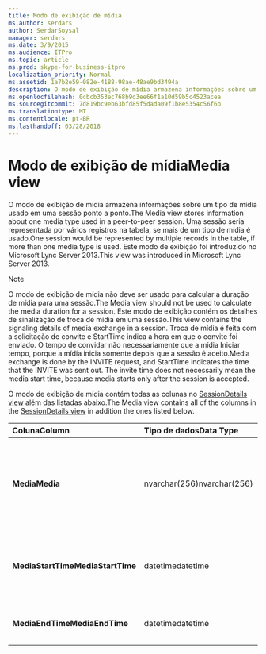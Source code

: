 ```yaml
---
title: Modo de exibição de mídia
ms.author: serdars
author: SerdarSoysal
manager: serdars
ms.date: 3/9/2015
ms.audience: ITPro
ms.topic: article
ms.prod: skype-for-business-itpro
localization_priority: Normal
ms.assetid: 1a7b2e59-082e-4188-98ae-48ae9bd3494a
description: O modo de exibição de mídia armazena informações sobre um tipo de mídia usado em uma sessão ponto a ponto. Uma sessão seria representada por vários registros na tabela, se mais de um tipo de mídia é usado. Este modo de exibição foi introduzido no Microsoft Lync Server 2013.
ms.openlocfilehash: 0cbcb353ec768b9d3ee66f1a10d59b5c4523acea
ms.sourcegitcommit: 7d819bc9eb63bfd85f5dada09f1b8e5354c56f6b
ms.translationtype: MT
ms.contentlocale: pt-BR
ms.lasthandoff: 03/28/2018
---
```

# <a name="media-view"></a><span data-ttu-id="9b1e9-105">Modo de exibição de mídia</span><span class="sxs-lookup"><span data-stu-id="9b1e9-105">Media view</span></span>
 
<span data-ttu-id="9b1e9-106">O modo de exibição de mídia armazena informações sobre um tipo de mídia usado em uma sessão ponto a ponto.</span><span class="sxs-lookup"><span data-stu-id="9b1e9-106">The Media view stores information about one media type used in a peer-to-peer session.</span></span> <span data-ttu-id="9b1e9-107">Uma sessão seria representada por vários registros na tabela, se mais de um tipo de mídia é usado.</span><span class="sxs-lookup"><span data-stu-id="9b1e9-107">One session would be represented by multiple records in the table, if more than one media type is used.</span></span> <span data-ttu-id="9b1e9-108">Este modo de exibição foi introduzido no Microsoft Lync Server 2013.</span><span class="sxs-lookup"><span data-stu-id="9b1e9-108">This view was introduced in Microsoft Lync Server 2013.</span></span>
  
> [!NOTE]
> <span data-ttu-id="9b1e9-109">O modo de exibição de mídia não deve ser usado para calcular a duração de mídia para uma sessão.</span><span class="sxs-lookup"><span data-stu-id="9b1e9-109">The Media view should not be used to calculate the media duration for a session.</span></span> <span data-ttu-id="9b1e9-110">Este modo de exibição contém os detalhes de sinalização de troca de mídia em uma sessão.</span><span class="sxs-lookup"><span data-stu-id="9b1e9-110">This view contains the signaling details of media exchange in a session.</span></span> <span data-ttu-id="9b1e9-111">Troca de mídia é feita com a solicitação de convite e StartTime indica a hora em que o convite foi enviado. O tempo de convidar não necessariamente que a mídia Iniciar tempo, porque a mídia inicia somente depois que a sessão é aceito.</span><span class="sxs-lookup"><span data-stu-id="9b1e9-111">Media exchange is done by the INVITE request, and StartTime indicates the time that the INVITE was sent out. The invite time does not necessarily mean the media start time, because media starts only after the session is accepted.</span></span> 
  
<span data-ttu-id="9b1e9-112">O modo de exibição de mídia contém todas as colunas no [SessionDetails view](sessiondetails-0.md) além das listadas abaixo.</span><span class="sxs-lookup"><span data-stu-id="9b1e9-112">The Media view contains all of the columns in the [SessionDetails view](sessiondetails-0.md) in addition the ones listed below.</span></span>
  
|<span data-ttu-id="9b1e9-113">**Coluna**</span><span class="sxs-lookup"><span data-stu-id="9b1e9-113">**Column**</span></span>|<span data-ttu-id="9b1e9-114">**Tipo de dados**</span><span class="sxs-lookup"><span data-stu-id="9b1e9-114">**Data Type**</span></span>|<span data-ttu-id="9b1e9-115">**Detalhes**</span><span class="sxs-lookup"><span data-stu-id="9b1e9-115">**Details**</span></span>|
|:-----|:-----|:-----|
|<span data-ttu-id="9b1e9-116">**Media**</span><span class="sxs-lookup"><span data-stu-id="9b1e9-116">**Media**</span></span> <br/> |<span data-ttu-id="9b1e9-117">nvarchar(256)</span><span class="sxs-lookup"><span data-stu-id="9b1e9-117">nvarchar(256)</span></span>  <br/> |<span data-ttu-id="9b1e9-118">Tipo de mídia.</span><span class="sxs-lookup"><span data-stu-id="9b1e9-118">Media type.</span></span> <span data-ttu-id="9b1e9-119">Consulte a [tabela MediaList](medialist.md) para obter mais informações.</span><span class="sxs-lookup"><span data-stu-id="9b1e9-119">See the [MediaList table](medialist.md) for more information.</span></span> <br/> |
|<span data-ttu-id="9b1e9-120">**MediaStartTime**</span><span class="sxs-lookup"><span data-stu-id="9b1e9-120">**MediaStartTime**</span></span> <br/> |<span data-ttu-id="9b1e9-121">datetime</span><span class="sxs-lookup"><span data-stu-id="9b1e9-121">datetime</span></span>  <br/> |<span data-ttu-id="9b1e9-122">Hora em que a solicitação de mídia foi enviada.</span><span class="sxs-lookup"><span data-stu-id="9b1e9-122">Time that a media request was sent out.</span></span>  <br/> |
|<span data-ttu-id="9b1e9-123">**MediaEndTime**</span><span class="sxs-lookup"><span data-stu-id="9b1e9-123">**MediaEndTime**</span></span> <br/> |<span data-ttu-id="9b1e9-124">datetime</span><span class="sxs-lookup"><span data-stu-id="9b1e9-124">datetime</span></span>  <br/> |<span data-ttu-id="9b1e9-125">Hora de término da sessão.</span><span class="sxs-lookup"><span data-stu-id="9b1e9-125">End time of the session.</span></span>  <br/> |
   

